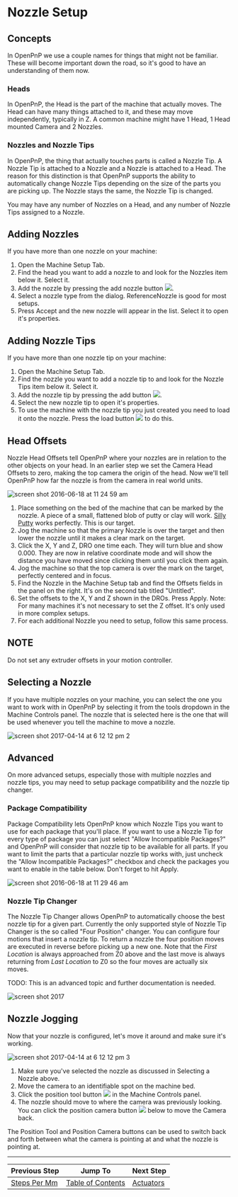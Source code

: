 # Nozzle Setup

## Concepts
In OpenPnP we use a couple names for things that might not be familiar. These will become important down the road, so it's good to have an understanding of them now.

### Heads
In OpenPnP, the Head is the part of the machine that actually moves. The Head can have many things attached to it, and these may move independently, typically in Z. A common machine might have 1 Head, 1 Head mounted Camera and 2 Nozzles.

### Nozzles and Nozzle Tips
In OpenPnP, the thing that actually touches parts is called a Nozzle Tip. A Nozzle Tip is attached to a Nozzle and a Nozzle is attached to a Head. The reason for this distinction is that OpenPnP supports the ability to automatically change Nozzle Tips depending on the size of the parts you are picking up. The Nozzle stays the same, the Nozzle Tip is changed.

You may have any number of Nozzles on a Head, and any number of Nozzle Tips assigned to a Nozzle.

## Adding Nozzles
If you have more than one nozzle on your machine:

1. Open the Machine Setup Tab.
2. Find the head you want to add a nozzle to and look for the Nozzles item below it. Select it.
3. Add the nozzle by pressing the add nozzle button ![](https://rawgit.com/openpnp/openpnp/6b20cb121e36ec8b0eecdf6190aee5f448c51c41/src/main/resources/icons/nozzle-add.svg).  
4. Select a nozzle type from the dialog. ReferenceNozzle is good for most setups.
5. Press Accept and the new nozzle will appear in the list. Select it to open it's properties.

## Adding Nozzle Tips
If you have more than one nozzle tip on your machine:

1. Open the Machine Setup Tab.
2. Find the nozzle you want to add a nozzle tip to and look for the Nozzle Tips item below it. Select it.
3. Add the nozzle tip by pressing the add button ![](https://rawgit.com/openpnp/openpnp/develop/src/main/resources/icons/general-add.svg).  
4. Select the new nozzle tip to open it's properties.
5. To use the machine with the nozzle tip you just created you need to load it onto the nozzle. Press the load button ![](https://rawgit.com/openpnp/openpnp/develop/src/main/resources/icons/nozzletip-load.svg) to do this.

## Head Offsets
Nozzle Head Offsets tell OpenPnP where your nozzles are in relation to the other objects on your head. In an earlier step we set the Camera Head Offsets to zero, making the top camera the origin of the head. Now we'll tell OpenPnP how far the nozzle is from the camera in real world units.

![screen shot 2016-06-18 at 11 24 59 am](https://cloud.githubusercontent.com/assets/1182323/16172909/5247ebd4-3547-11e6-9dfa-8d63af3d66cd.png)

1. Place something on the bed of the machine that can be marked by the nozzle. A piece of a small, flattened blob of putty or clay will work. [Silly Putty](http://amzn.to/263ZnKm) works perfectly. This is our target.
2. Jog the machine so that the primary Nozzle is over the target and then lower the nozzle until it makes a clear mark on the target.
3. Click the X, Y and Z, DRO one time each. They will turn blue and show 0.000. They are now in relative coordinate mode and will show the distance you have moved since clicking them until you click them again.
4. Jog the machine so that the top camera is over the mark on the target, perfectly centered and in focus.
5. Find the Nozzle in the Machine Setup tab and find the Offsets fields in the panel on the right. It's on the second tab titled "Untitled".
6. Set the offsets to the X, Y and Z shown in the DROs. Press Apply. Note: For many machines it's not necessary to set the Z offset. It's only used in more complex setups.
7. For each additional Nozzle you need to setup, follow this same process.
## NOTE 
Do not set any extruder offsets in your motion controller.

## Selecting a Nozzle
If you have multiple nozzles on your machine, you can select the one you want to work with in OpenPnP by selecting it from the tools dropdown in the Machine Controls panel. The nozzle that is selected here is the one that will be used whenever you tell the machine to move a nozzle.

![screen shot 2017-04-14 at 6 12 12 pm 2](https://cloud.githubusercontent.com/assets/1182323/25058368/2b3754c4-213e-11e7-9e48-3c984b33d678.png)

## Advanced
On more advanced setups, especially those with multiple nozzles and nozzle tips, you may need to setup package compatibility and the nozzle tip changer.

### Package Compatibility
Package Compatibility lets OpenPnP know which Nozzle Tips you want to use for each package that you'll place. If you want to use a Nozzle Tip for every type of package you can just select "Allow Incompatible Packages?" and OpenPnP will consider that nozzle tip to be available for all parts. If you want to limit the parts that a particular nozzle tip works with, just uncheck the "Allow Incompatible Packages?" checkbox and check the packages you want to enable in the table below. Don't forget to hit Apply.

![screen shot 2016-06-18 at 11 29 46 am](https://cloud.githubusercontent.com/assets/1182323/16172939/fed3b05e-3547-11e6-8db8-c4cac423a34f.png)

### Nozzle Tip Changer
The Nozzle Tip Changer allows OpenPnP to automatically choose the best nozzle tip for a given part. Currently the only supported style of Nozzle Tip Changer is the so called "Four Position" changer. You can configure four motions that insert a nozzle tip. To return a nozzle the four position moves are executed in reverse before picking up a new one. 
Note that the _First Location_ is always approached from Z0 above and the last move is always returning from _Last Location_ to Z0 so the four moves are actually six moves.

TODO: This is an advanced topic and further documentation is needed.

![screen shot 2017](https://cloud.githubusercontent.com/assets/4028409/22084570/eced8ab8-ddd0-11e6-9e53-a3dcf60e647b.JPG)

## Nozzle Jogging
Now that your nozzle is configured, let's move it around and make sure it's working.

![screen shot 2017-04-14 at 6 12 12 pm 3](https://cloud.githubusercontent.com/assets/1182323/25058367/2b3680f8-213e-11e7-9616-fc062c82d442.png)

1. Make sure you've selected the nozzle as discussed in Selecting a Nozzle above.
2. Move the camera to an identifiable spot on the machine bed.
3. Click the position tool button ![](https://rawgit.com/openpnp/openpnp/develop/src/main/resources/icons/position-nozzle.svg) in the Machine Controls panel.
4. The nozzle should move to where the camera was previously looking. You can click the position camera button ![](https://rawgit.com/openpnp/openpnp/develop/src/main/resources/icons/position-camera.svg)  below to move the Camera back.

The Position Tool and Position Camera buttons can be used to switch back and forth between what the camera is pointing at and what the nozzle is pointing at.

***

| Previous Step                 | Jump To                 | Next Step                                   |
| ----------------------------- | ----------------------- | ------------------------------------------- |
| [Steps Per Mm](https://github.com/openpnp/openpnp/wiki/Setup-and-Calibration%3A-Steps-Per-Mm) | [Table of Contents](https://github.com/openpnp/openpnp/wiki/Setup-and-Calibration) | [Actuators](https://github.com/openpnp/openpnp/wiki/Setup-and-Calibration%3A-Actuators) |